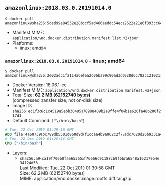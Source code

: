 ## `amazonlinux:2018.03.0.20191014.0`

```console
$ docker pull amazonlinux@sha256:5ded99e84532e28bbcf5ad466aeddc54eca2622a21e6f393cc6469c6ca8b1d2b
```

-	Manifest MIME: `application/vnd.docker.distribution.manifest.list.v2+json`
-	Platforms:
	-	linux; amd64

### `amazonlinux:2018.03.0.20191014.0` - linux; amd64

```console
$ docker pull amazonlinux@sha256:2e02adc1f2114a6efea2c06ba99c90ad3d5028d6c782c1210217204aa6f2aa9b
```

-	Docker Version: 18.06.1-ce
-	Manifest MIME: `application/vnd.docker.distribution.manifest.v2+json`
-	Total Size: **62.2 MB (62152740 bytes)**  
	(compressed transfer size, not on-disk size)
-	Image ID: `sha256:ec1f3d6c1c4519a5ebb30495a78988409b2a8ffe4f06b1e620fa48b200f217d1`
-	Default Command: `["\/bin\/bash"]`

```dockerfile
# Tue, 22 Oct 2019 01:29:16 GMT
ADD file:4a60739abc789db5501d860d9d7f1ccaa4b9a062c2f77adc7620d26b9331a4ad in / 
# Tue, 22 Oct 2019 01:29:16 GMT
CMD ["/bin/bash"]
```

-	Layers:
	-	`sha256:a94ca19f706b0fae65365af76666c91188cb9f6b7a6548a162179b4e34124d53`  
		Last Modified: Tue, 22 Oct 2019 01:30:58 GMT  
		Size: 62.2 MB (62152740 bytes)  
		MIME: application/vnd.docker.image.rootfs.diff.tar.gzip
